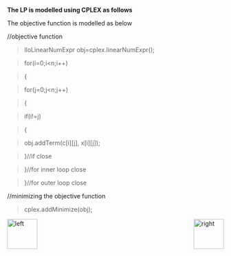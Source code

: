 

<b>The LP is modelled using CPLEX as follows</b>

<p>The objective function is modelled as below</p>

<p>//objective function</p>


>IloLinearNumExpr obj=cplex.linearNumExpr();

>for(i=0;i<n;i++)

>{

>for(j=0;j<n;j++)

>{

>if(i!=j)

>{

>obj.addTerm(c[i][j], x[i][j]);

>}//if close

>}//for inner loop close

>}//for outer loop close

<p>//minimizing the objective function</p>

>cplex.addMinimize(obj);


[<img align="left" alt="left" src="https://cloud.githubusercontent.com/assets/14101008/11165526/091b197c-8acf-11e5-8ac1-3a1e5042ed78.png" width="70" height="70"></img>](https://github.com/vaishnaviviswanathan/LPproject/blob/master/8.md)
[<img align="right" alt="right" src="https://cloud.githubusercontent.com/assets/14101008/11165527/0a4289a2-8acf-11e5-8378-c5e3a55ab4dc.png" width="70" height="70"></img>](https://github.com/vaishnaviviswanathan/LPproject/blob/master/10.md)


